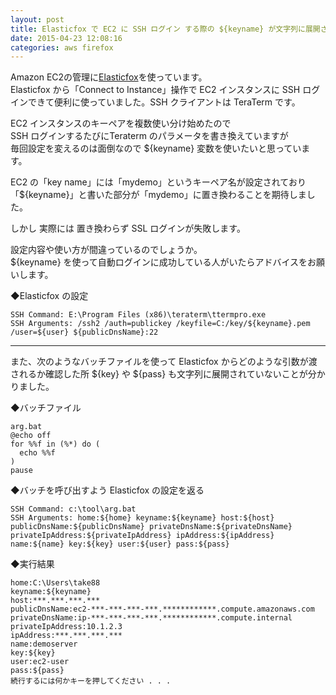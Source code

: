 ```yaml
---
layout: post
title: Elasticfox で EC2 に SSH ログイン する際の ${keyname} が文字列に展開されない
date: 2015-04-23 12:08:16
categories: aws firefox
---
```

<!-- {% raw %} -->
<p>Amazon EC2の管理に<a href="https://github.com/cookpad/elasticfox-ec2tag" rel="nofollow">Elasticfox</a>を使っています。<br>
Elasticfox から「Connect to Instance」操作で EC2 インスタンスに SSH ログインできて便利に使っていました。SSH クライアントは TeraTerm です。</p>

<p>EC2 インスタンスのキーペアを複数使い分け始めたので<br>
SSH ログインするたびにTeraterm のパラメータを書き換えていますが<br>
毎回設定を変えるのは面倒なので ${keyname} 変数を使いたいと思っています。</p>

<p>EC2 の「key name」には「mydemo」というキーペア名が設定されており<br>
「${keyname}」と書いた部分が「mydemo」に置き換わることを期待しました。</p>

<p>しかし 実際には 置き換わらず SSL ログインが失敗します。</p>

<p>設定内容や使い方が間違っているのでしょうか。<br>
${keyname} を使って自動ログインに成功している人がいたらアドバイスをお願いします。</p>

<p>◆Elasticfox の設定</p>

<pre><code>SSH Command: E:\Program Files (x86)\teraterm\ttermpro.exe
SSH Arguments: /ssh2 /auth=publickey /keyfile=C:/key/${keyname}.pem /user=${user} ${publicDnsName}:22
</code></pre>

<hr>

<p>また、次のようなバッチファイルを使って Elasticfox からどのような引数が渡されるか確認した所 ${key} や ${pass} も文字列に展開されていないことが分かりました。</p>

<p>◆バッチファイル</p>

<pre><code>arg.bat
@echo off
for %%f in (%*) do (
  echo %%f
)
pause
</code></pre>

<p>◆バッチを呼び出すよう Elasticfox の設定を返る</p>

<pre><code>SSH Command: c:\tool\arg.bat
SSH Arguments: home:${home} keyname:${keyname} host:${host} publicDnsName:${publicDnsName} privateDnsName:${privateDnsName} privateIpAddress:${privateIpAddress} ipAddress:${ipAddress} name:${name} key:${key} user:${user} pass:${pass}
</code></pre>

<p>◆実行結果</p>

<pre><code>home:C:\Users\take88
keyname:${keyname}
host:***.***.***.***
publicDnsName:ec2-***-***-***-***.************.compute.amazonaws.com
privateDnsName:ip-***-***-***-***.************.compute.internal
privateIpAddress:10.1.2.3
ipAddress:***.***.***.***
name:demoserver
key:${key}
user:ec2-user
pass:${pass}
続行するには何かキーを押してください . . .
</code></pre>
<!-- {% endraw %} -->
